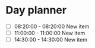 

# Day planner

- [ ] 08:20:00 - 08:20:00 New item
- [ ] 11:00:00 - 11:00:00 New item
- [ ] 14:30:00 - 14:30:00 New item